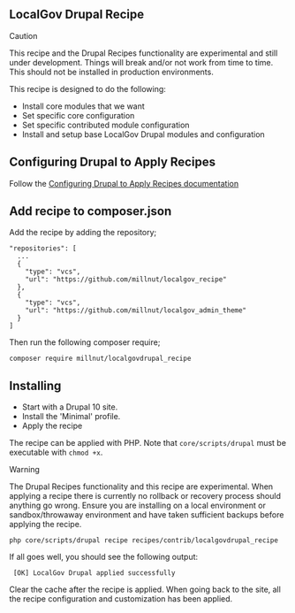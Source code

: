 ## LocalGov Drupal Recipe

> [!CAUTION]
> This recipe and the Drupal Recipes functionality are experimental and still under development.
> Things will break and/or not work from time to time. This should not be installed in production environments.

This recipe is designed to do the following:

- Install core modules that we want
- Set specific core configuration
- Set specific contributed module configuration
- Install and setup base LocalGov Drupal modules and configuration

## Configuring Drupal to Apply Recipes

Follow the [Configuring Drupal to Apply Recipes documentation ](https://git.drupalcode.org/project/distributions_recipes/-/blob/1.0.x/docs/getting_started.md#getting-started-configuring-drupal-to-apply-recipes)

## Add recipe to composer.json

Add the recipe by adding the repository;

```
"repositories": [
  ...
  {
    "type": "vcs",
    "url": "https://github.com/millnut/localgov_recipe"
  },
  {
    "type": "vcs",
    "url": "https://github.com/millnut/localgov_admin_theme"
  }
]
```

Then run the following composer require;

```shell
composer require millnut/localgovdrupal_recipe
```

## Installing

- Start with a Drupal 10 site.
- Install the 'Minimal' profile.
- Apply the recipe

The recipe can be applied with PHP. Note that `core/scripts/drupal` must be
executable with `chmod +x`.

> [!WARNING]
> The Drupal Recipes functionality and this recipe are experimental. When applying a recipe there is
> currently no rollback or recovery process should anything go wrong. Ensure you are installing on
> a local environment or sandbox/throwaway environment and have taken sufficient backups before
> applying the recipe.

```shell
php core/scripts/drupal recipe recipes/contrib/localgovdrupal_recipe
```

If all goes well, you should see the following output:

```shell
 [OK] LocalGov Drupal applied successfully
```

Clear the cache after the recipe is applied. When going back to the site,
all the recipe configuration and customization has been applied.

